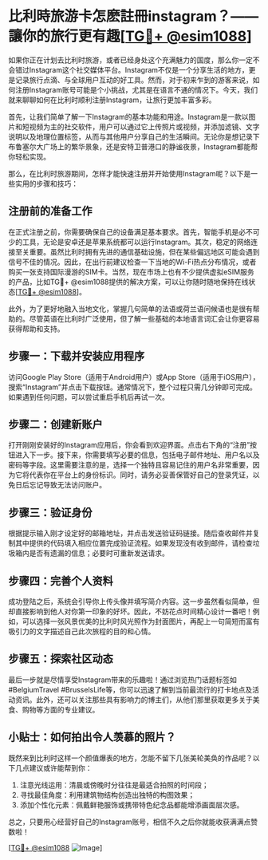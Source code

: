 # 比利時旅游卡怎麽註冊instagram？——讓你的旅行更有趣[[TG💪+ @esim1088](https://t.me/s/esim1088)]

如果你正在计划去比利时旅游，或者已经身处这个充满魅力的国度，那么你一定不会错过Instagram这个社交媒体平台。Instagram不仅是一个分享生活的地方，更是记录旅行点滴、与全球用户互动的好工具。然而，对于初来乍到的游客来说，如何注册Instagram账号可能是个小挑战，尤其是在语言不通的情况下。今天，我们就来聊聊如何在比利时顺利注册Instagram，让旅行更加丰富多彩。

首先，让我们简单了解一下Instagram的基本功能和用途。Instagram是一款以图片和短视频为主的社交软件，用户可以通过它上传照片或视频，并添加滤镜、文字说明以及地理位置标签，从而与其他用户分享自己的生活瞬间。无论你是想记录下布鲁塞尔大广场上的繁华景象，还是安特卫普港口的静谧夜景，Instagram都能帮你轻松实现。

那么，在比利时旅游期间，怎样才能快速注册并开始使用Instagram呢？以下是一些实用的步骤和技巧：

## 注册前的准备工作

在正式注册之前，你需要确保自己的设备满足基本要求。首先，智能手机是必不可少的工具，无论是安卓还是苹果系统都可以运行Instagram。其次，稳定的网络连接至关重要。虽然比利时拥有先进的通信基础设施，但在某些偏远地区可能会遇到信号不佳的情况。因此，在出行前建议检查一下当地的Wi-Fi热点分布情况，或者购买一张支持国际漫游的SIM卡。当然，现在市场上也有不少提供虚拟eSIM服务的产品，比如TG💪+ @esim1088提供的解决方案，可以让你随时随地保持在线状态[[TG💪+ @esim1088](https://t.me/s/esim1088)]。

此外，为了更好地融入当地文化，掌握几句简单的法语或荷兰语问候语也是很有帮助的。尽管英语在比利时广泛使用，但了解一些基础的本地语言词汇会让你更容易获得帮助和支持。

## 步骤一：下载并安装应用程序

访问Google Play Store（适用于Android用户）或App Store（适用于iOS用户），搜索“Instagram”并点击下载按钮。通常情况下，整个过程只需几分钟即可完成。如果遇到任何问题，可以尝试重启手机后再试一次。

## 步骤二：创建新账户

打开刚刚安装好的Instagram应用后，你会看到欢迎界面。点击右下角的“注册”按钮进入下一步。接下来，你需要填写必要的信息，包括电子邮件地址、用户名以及密码等字段。这里需要注意的是，选择一个独特且容易记住的用户名非常重要，因为它将代表你在平台上的身份标识。同时，请务必妥善保管好自己的登录凭证，以免日后忘记导致无法访问账户。

## 步骤三：验证身份

根据提示输入刚才设定好的邮箱地址，并点击发送验证码链接。随后查收邮件并复制其中提供的代码填入相应位置完成验证流程。如果发现没有收到邮件，请检查垃圾箱内是否有遗漏的信息；必要时可重新发送请求。

## 步骤四：完善个人资料

成功登陆之后，系统会引导你上传头像并填写简介内容。这一步虽然看似简单，但却直接影响到他人对你第一印象的好坏。因此，不妨花点时间精心设计一番吧！例如，可以选择一张风景优美的比利时风光照作为封面图片，再配上一句简短而富有吸引力的文字描述自己此次旅程的目的和心情。

## 步骤五：探索社区动态

最后一步就是尽情享受Instagram带来的乐趣啦！通过浏览热门话题标签如#BelgiumTravel #BrusselsLife等，你可以迅速了解到当前最流行的打卡地点及活动资讯。此外，还可以关注那些具有影响力的博主们，从他们那里获取更多关于美食、购物等方面的专业建议。

## 小贴士：如何拍出令人羡慕的照片？

既然来到比利时这样一个颜值爆表的地方，怎能不留下几张美轮美奂的作品呢？以下几点建议或许能帮到你：
1. 注意光线运用：清晨或傍晚时分往往是最适合拍照的时间段；
2. 寻找最佳角度：利用建筑物结构创造出独特的构图效果；
3. 添加个性化元素：佩戴鲜艳服饰或携带特色纪念品都能增添画面层次感。

总之，只要用心经营好自己的Instagram账号，相信不久之后你就能收获满满点赞数啦！

[[TG💪+ @esim1088](https://t.me/s/esim1088) ![Image](https://i.postimg.cc/4NQfJmqS/Snipaste-2025-05-13-00-14-12.png)]